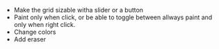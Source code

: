- Make the grid sizable witha slider or a button
- Paint only when click, or be able to toggle between allways paint and only when right click.
- Change colors
- Add eraser
